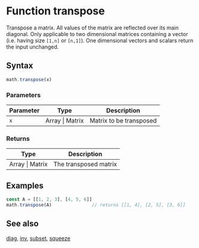 <!-- Note: This file is automatically generated from source code comments. Changes made in this file will be overridden. -->

# Function transpose

Transpose a matrix. All values of the matrix are reflected over its
main diagonal. Only applicable to two dimensional matrices containing
a vector (i.e. having size `[1,n]` or `[n,1]`). One dimensional
vectors and scalars return the input unchanged.


## Syntax

```js
math.transpose(x)
```

### Parameters

Parameter | Type | Description
--------- | ---- | -----------
`x` | Array &#124; Matrix | Matrix to be transposed

### Returns

Type | Description
---- | -----------
Array &#124; Matrix | The transposed matrix


## Examples

```js
const A = [[1, 2, 3], [4, 5, 6]]
math.transpose(A)               // returns [[1, 4], [2, 5], [3, 6]]
```


## See also

[diag](diag.md),
[inv](inv.md),
[subset](subset.md),
[squeeze](squeeze.md)
